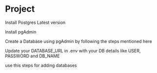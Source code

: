# Project
Install Postgres Latest version

Install pgAdmin

Create a Database using pgAdmin by following the steps mentioned here

Update your DATABASE_URL in .env with your DB details like USER, PASSWORD and DB_NAME

use this steps for adding databases
